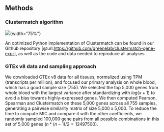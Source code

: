 ## Methods

### Clustermatch algorithm

![
](images/intro/clustermatch_algorithm.svg "Clustermatch algorithm"){width="75%"}

An optimized Python implementation of Clustermatch can be found in our Github repository [@url:https://github.com/greenelab/clustermatch-gene-expr], as well as the code and data needed to reproduce all analyses.


### GTEx v8 data and sampling approach

We downloaded GTEx v8 data for all tissues, normalized using TPM (transcripts per million), and focused our primary analysis on whole blood, which has a good sample size (755).
We selected the top 5,000 genes from whole blood with the largest variance after standardizing with $log(x + 1)$ to avoid a bias towards highly-expressed genes.
We then computed Pearson, Spearman and Clustermatch on these 5,000 genes across all 755 samples, generating a pairwise similarity matrix of size 5,000 x 5,000.
To reduce the time to compute MIC and compare it with the other coefficients, we randomly sampled 100,000 gene pairs from all possible combinations in this set of 5,000 genes ($n * (n-1) / 2=12497500$).
